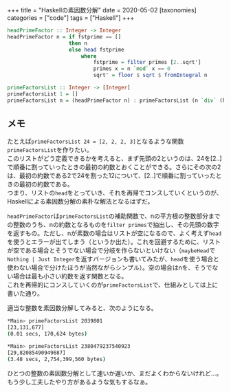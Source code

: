 +++
title = "Haskellの素因数分解"
date = 2020-05-02
[taxonomies]
categories = ["code"]
tags = ["Haskell"]
+++

```hs
headPrimeFactor :: Integer -> Integer
headPrimeFactor n = if fstprime == []
                    then n
                    else head fstprime
                        where
                            fstprime = filter primes [2..sqrt']
                            primes x = n `mod` x == 0
                            sqrt' = floor $ sqrt $ fromIntegral n

primeFactorsList :: Integer -> [Integer]
primeFactorsList 1 = []
primeFactorsList n = (headPrimeFactor n) : primeFactorsList (n `div` (headPrimeFactor n))
```

## メモ
たとえば`primeFactorsList 24 = [2, 2, 2, 3]`となるような関数`primeFactorsList`を作りたい。  
このリストがどう定義できるかを考えると、まず先頭の2というのは、24を[2..]で順番に割っていったときの最初の約数とおくことができる。さらにその次の2は、最初の約数である2で24を割った12について、[2..]で順番に割っていったときの最初の約数である。  
つまり、リストの`head`をとっていき、それを再帰でコンスしていくというのが、Haskellによる素因数分解の素朴な解法となるはずだ。

`headPrimeFactor`は`primeFactorsList`の補助関数で、nの平方根の整数部分までの整数のうち、nの約数となるものを`filter primes`で抽出し、その先頭の数字を返すもの。ただし、nが素数の場合はリストが空になるので、よく考えず`head`を使うとエラーが出てしまう（というか出た）。これを回避するために、リストが空である場合とそうでない場合で分岐を作らないといけない（`maybeHead`で`Nothing | Just Integer`を返すバージョンも書いてみたが、`head`を使う場合と使わない場合で分けたほうが当然ながらシンプル）。空の場合はnを、そうでない場合は最も小さい約数を返す関数となる。  
これを再帰的にコンスしていくのが`primeFactorsList`で、仕組みとしては上に書いた通り。

適当な整数を素因数分解してみると、次のようになる。

```bash
*Main> primeFactorsList 2039801
[23,131,677]
(0.01 secs, 170,624 bytes)
```
```bash
*Main> primeFactorsList 2380479237540923
[29,82085490949687]
(3.48 secs, 2,754,399,560 bytes)
```

ひとつの整数の素因数分解として速いか遅いか、まだよくわからないけれど…。 
もう少し工夫したやり方があるような気もするなぁ。
